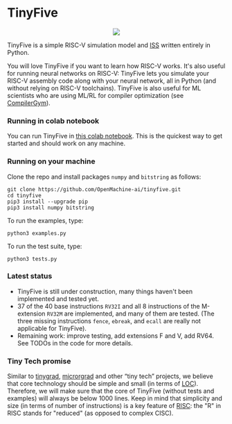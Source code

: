 # TinyFive

<p align="center">
  <img src="https://github.com/OpenMachine-ai/tinyfive/blob/main/logo.jpg">
</p>

TinyFive is a simple RISC-V simulation model and
[ISS](https://en.wikipedia.org/wiki/Instruction_set_simulator) written entirely in Python.

You will love TinyFive if you want to learn how RISC-V works.
It's also useful for running neural networks on RISC-V: TinyFive lets you
simulate your RISC-V assembly code along with your neural network, all
in Python (and without relying on RISC-V toolchains). TinyFive is also useful
for ML scientists who are using ML/RL for compiler optimization (see 
[CompilerGym](https://github.com/facebookresearch/CompilerGym/blob/development/README.md)).

### Running in colab notebook
You can run TinyFive in
[this colab notebook](https://colab.research.google.com/drive/1KXDPwSJmaOGefh5vAjrediwuiRf3wWa2?usp=sharing).
This is the quickest way to get started and should work on any machine.

### Running on your machine
Clone the repo and install packages `numpy` and `bitstring` as follows:
```
git clone https://github.com/OpenMachine-ai/tinyfive.git
cd tinyfive
pip3 install --upgrade pip
pip3 install numpy bitstring
```

To run the examples, type:
```
python3 examples.py
```

To run the test suite, type:
```
python3 tests.py
```

### Latest status
- TinyFive is still under construction, many things haven't been implemented and tested yet.
- 37 of the 40 base instructions `RV32I` and all 8 instructions of the M-extension `RV32M`
  are implemented, and many of them are tested. (The three missing instructions `fence`,
  `ebreak`, and `ecall` are really not applicable for TinyFive).
- Remaining work: improve testing, add extensions F and V, add RV64. See TODOs in
  the code for more details.

### Tiny Tech promise
Similar to [tinygrad](https://github.com/geohot/tinygrad), 
[microrgrad](https://github.com/karpathy/micrograd) and other “tiny tech” projects,
we believe that core technology should be simple and small (in terms of
[LOC](https://en.wikipedia.org/wiki/Source_lines_of_code)). Therefore, we will make sure
that the core of TinyFive (without tests and examples) will always be below 1000 lines.
Keep in mind that simplicity and size (in terms of number of instructions) is a key feature
of [RISC](https://en.wikipedia.org/wiki/Reduced_instruction_set_computer): the "R" in RISC
stands for "reduced" (as opposed to complex CISC).
